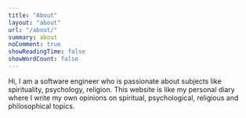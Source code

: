 ```yaml
---
title: "About"
layout: "about"
url: "/about/"
summary: about
noComment: true
showReadingTime: false
showWordCount: false
---
```


Hi, I am a software engineer who is passionate about subjects like spirituality, psychology, religion. This website is like my personal diary where I write my own opinions on spiritual, psychological, religious and philosophical topics.